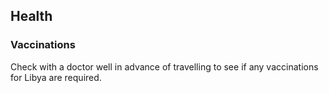 ## Health

### Vaccinations

Check with a doctor well in advance of travelling to see if any vaccinations for Libya are required.